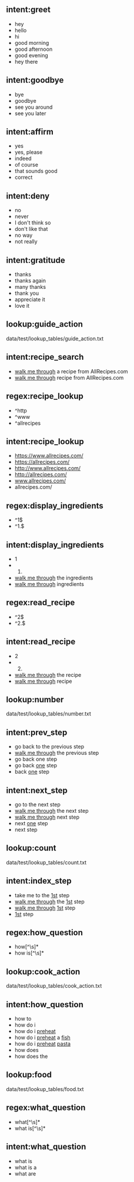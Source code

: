 ## intent:greet
- hey
- hello
- hi
- good morning
- good afternoon
- good evening
- hey there

## intent:goodbye
- bye
- goodbye
- see you around
- see you later

## intent:affirm
- yes
- yes, please
- indeed
- of course
- that sounds good
- correct

## intent:deny
- no
- never
- I don't think so
- don't like that
- no way
- not really

## intent:gratitude
- thanks
- thanks again
- many thanks
- thank you
- appreciate it
- love it

## lookup:guide_action
data/test/lookup_tables/guide_action.txt

## intent:recipe_search
- [walk me through](guide_action) a recipe from AllRecipes.com
- [walk me through](guide_action) recipe from AllRecipes.com

## regex:recipe_lookup
- ^http
- ^www
- ^allrecipes

## intent:recipe_lookup
- https://www.allrecipes.com/
- https://allrecipes.com/
- http://www.allrecipes.com/
- http://allrecipes.com/
- www.allrecipes.com/
- allrecipes.com/

## regex:display_ingredients
- ^1$
- ^1\.$

## intent:display_ingredients
- 1
- 1.
- [walk me through](guide_action) the ingredients
- [walk me through](guide_action) ingredients

## regex:read_recipe
- ^2$
- ^2\.$

## intent:read_recipe
- 2
- 2.
- [walk me through](guide_action) the recipe
- [walk me through](guide_action) recipe

## lookup:number
data/test/lookup_tables/number.txt

## intent:prev_step
- go back to the previous step
- [walk me through](guide_action) the previous step
- go back one step
- go back [one](number) step
- back [one](number) step

## intent:next_step
- go to the next step
- [walk me through](guide_action) the next step
- [walk me through](guide_action) next step
- next [one](number) step
- next step

## lookup:count
data/test/lookup_tables/count.txt

## intent:index_step
- take me to the [1st](count) step
- [walk me through](guide_action) the [1st](count) step
- [walk me through](guide_action) [1st](count) step
- [1st](count) step

## regex:how_question
- how[^\\s]*
- how is[^\\s]*

## lookup:cook_action
data/test/lookup_tables/cook_action.txt

## intent:how_question
- how to
- how do i
- how do i [preheat](cook_action)
- how do i [preheat](cook_action) a [fish](food)
- how do i [preheat](cook_action) [pasta](food)
- how does
- how does the

## lookup:food
data/test/lookup_tables/food.txt

## regex:what_question
- what[^\\s]*
- what is[^\\s]*

## intent:what_question
- what is
- what is a
- what are